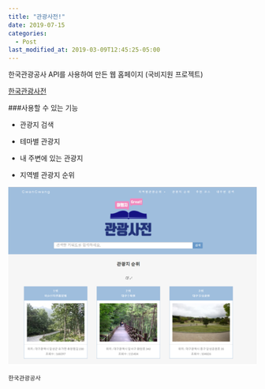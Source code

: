 ```yaml
---
title: "관광사전!"
date: 2019-07-15
categories:
  - Post
last_modified_at: 2019-03-09T12:45:25-05:00
---
```


한국관광공사 API를 사용하여 만든 웹 홈페이지 (국비지원 프로젝트)

[한국관광사전](https://jaewoong9302.cafe24.com)

###사용할 수 있는 기능 
+ 관광지 검색
* 테마별 관광지
- 내 주변에 있는 관광지
+ 지역별 관광지 순위 

![관광사전이미지](/images/img1.PNG)

```bash
한국관광공사
```
